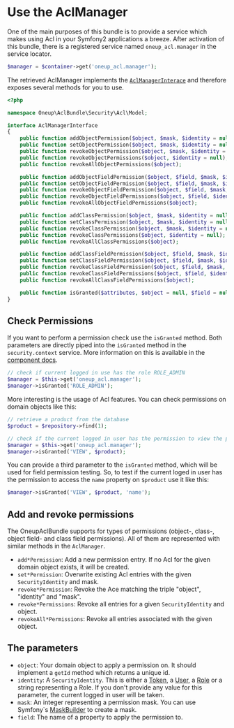 # Use the AclManager

One of the main purposes of this bundle is to provide a service which makes using Acl in your Symfony2 applications a breeze.
After activation of this bundle, there is a registered service named `oneup_acl.manager` in the service locator.

```php
$manager = $container->get('oneup_acl.manager');
```

The retrieved AclManager implements the [`AclManagerInterace`](https://github.com/1up-lab/OneupAclBundle/blob/master/Security/Acl/Model/AclManagerInterface.php) and therefore exposes several methods for you to use.

```php
<?php

namespace Oneup\AclBundle\Security\Acl\Model;

interface AclManagerInterface
{
    public function addObjectPermission($object, $mask, $identity = null);
    public function setObjectPermission($object, $mask, $identity = null);
    public function revokeObjectPermission($object, $mask, $identity = null);
    public function revokeObjectPermissions($object, $identity = null);
    public function revokeAllObjectPermissions($object);

    public function addObjectFieldPermission($object, $field, $mask, $identity = null);
    public function setObjectFieldPermission($object, $field, $mask, $identity = null);
    public function revokeObjectFieldPermission($object, $field, $mask, $identity = null);
    public function revokeObjectFieldPermissions($object, $field, $identity = null);
    public function revokeAllObjectFieldPermissions($object);

    public function addClassPermission($object, $mask, $identity = null);
    public function setClassPermission($object, $mask, $identity = null);
    public function revokeClassPermission($object, $mask, $identity = null);
    public function revokeClassPermissions($object, $identity = null);
    public function revokeAllClassPermissions($object);

    public function addClassFieldPermission($object, $field, $mask, $identity = null);
    public function setClassFieldPermission($object, $field, $mask, $identity = null);
    public function revokeClassFieldPermission($object, $field, $mask, $identity = null);
    public function revokeClassFieldPermissions($object, $field, $identity = null);
    public function revokeAllClassFieldPermissions($object);

    public function isGranted($attributes, $object = null, $field = null);
}
```

## Check Permissions

If you want to perform a permission check use the `isGranted` method. Both parameters are directly piped into the `isGranted` method in the `security.context` service. More information on this is available in the [component docs](http://symfony.com/doc/current/components/security/firewall.html).

```php
// check if current logged in use has the role ROLE_ADMIN
$manager = $this->get('oneup_acl.manager');
$manager->isGranted('ROLE_ADMIN');
```

More interesting is the usage of Acl features. You can check permissions on domain objects like this:

```php
// retrieve a product from the database
$product = $repository->find(1);

// check if the current logged in user has the permission to view the product
$manager = $this->get('oneup_acl.manager');
$manager->isGranted('VIEW', $product);
```

You can provide a third parameter to the `isGranted` method, which will be used for field permission testing. So, to test
if the current loged in user has the permission to access the `name` property on `$product` use it like this:

```php
$manager->isGranted('VIEW', $product, 'name');
```

## Add and revoke permissions

The OneupAclBundle supports for types of permissions (object-, class-, object field- and class field permissions). All of them are represented with similar methods in the `AclManager`.

* `add*Permission`: Add a new permission entry. If no Acl for the given domain object exists, it will be created.
* `set*Permission`: Overwrite existing Acl entries with the given `SecurityIdentity` and mask.
* `revoke*Permission`: Revoke the Ace matching the triple "object", "identity" and "mask".
* `revoke*Permissions`: Revoke all entries for a given `SecurityIdentity` and object.
* `revokeAll*Permissions`: Revoke all entries associated with the given object.

## The parameters

* `object`: Your domain object to apply a permission on. It should implement a `getId` method which returns a unique id.
* `identity`: A `SecurityIdentity`. This is either a [Token](api.symfony.com/2.3/Symfony/Component/Security/Core/Authentication/Token.html), a [User](http://api.symfony.com/2.3/Symfony/Component/Security/Core/User/UserInterface.html), a [Role](http://api.symfony.com/2.3/Symfony/Component/Security/Core/Role/Role.html) or a string representing a Role. If you don't provide any value for this parameter, the current logged in user will be taken.
* `mask`: An integer representing a permission mask. You can use Symfony`s [MaskBuilder](http://api.symfony.com/2.3/Symfony/Component/Security/Acl/Permission/MaskBuilder.html) to create a mask.
* `field`: The name of a property to apply the permission to.
